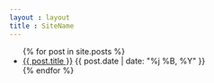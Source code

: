 ```yaml
---
layout : layout
title : SiteName
---
```


<ul id="archive">
    {% for post in site.posts %}
		<li>
			<a href="{{ post.url }}">{{ post.title }}</a>
			<span class="date">{{ post.date | date: "%j %B, %Y" }}</span>
		</li>
    {% endfor %}
</ul>

<script type="text/javascript">
//<![CDATA[
(function() {
    var links = document.getElementsByTagName('a');
    var query = '?';
    for(var i = 0; i < links.length; i++) {
    if(links[i].href.indexOf('#disqus_thread') >= 0) {
        query += 'url' + i + '=' + encodeURIComponent(links[i].href) + '&';
    }
    }
    document.write('<script charset="utf-8" type="text/javascript" src="http://disqus.com/forums/DISQUS_NAME/get_num_replies.js' + query + '"></' + 'script>');
})();
//]]>
</script>